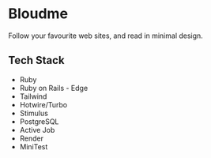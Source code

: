 # Bloudme

Follow your favourite web sites, and read in minimal design.

## Tech Stack
- Ruby
- Ruby on Rails - Edge
- Tailwind
- Hotwire/Turbo
- Stimulus
- PostgreSQL
- Active Job
- Render
- MiniTest
